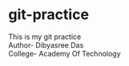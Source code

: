 # git-practice
This is my git practice <br>
Author- Dibyasree Das <br>
College- Academy Of Technology
